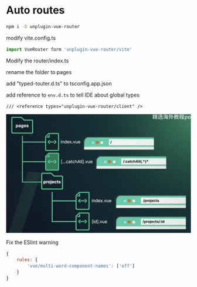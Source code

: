 
# Auto routes

```sh
npm i -D unplugin-vue-router
```

modify vite.config.ts

```js
import VueRouter form 'unplugin-vue-router/vite'

```

Modify the router/index.ts

rename the folder to pages

add "typed-touter.d.ts" to tsconfig.app.json

add reference to `env.d.ts` to tell IDE about global types
```
/// <reference types="unplugin-vue-router/client" />
``` 

![](./auto-routes.png)


Fix the ESlint warning
```js
{
    rules: {
        'vue/multi-word-component-names': ['off']
    }
}
```
